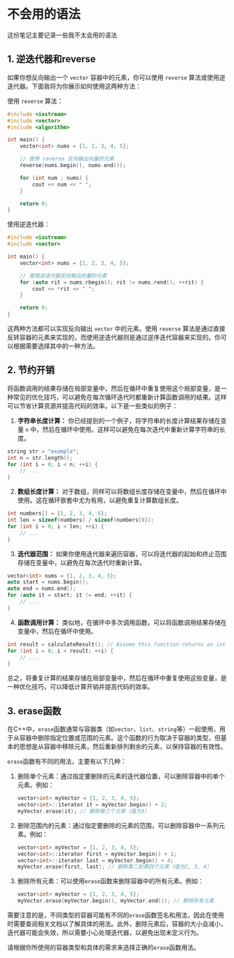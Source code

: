 # 不会用的语法

这份笔记主要记录一些我不太会用的语法

## 1. 逆迭代器和reverse

如果你想反向输出一个 `vector` 容器中的元素，你可以使用 `reverse` 算法或使用逆迭代器。下面我将为你展示如何使用这两种方法：

使用 `reverse` 算法：
```cpp
#include <iostream>
#include <vector>
#include <algorithm>

int main() {
    vector<int> nums = {1, 2, 3, 4, 5};

    // 使用 reverse 反向输出向量的元素
    reverse(nums.begin(), nums.end());

    for (int num : nums) {
        cout << num << " ";
    }

    return 0;
}
```

使用逆迭代器：
```cpp
#include <iostream>
#include <vector>

int main() {
    vector<int> nums = {1, 2, 3, 4, 5};

    // 使用逆迭代器反向输出向量的元素
    for (auto rit = nums.rbegin(); rit != nums.rend(); ++rit) {
        cout << *rit << " ";
    }

    return 0;
}
```

这两种方法都可以实现反向输出 `vector` 中的元素。使用 `reverse` 算法是通过直接反转容器的元素来实现的，而使用逆迭代器则是通过逆序迭代容器来实现的。你可以根据需要选择其中的一种方法。

## 2. 节约开销

将函数调用的结果存储在局部变量中，然后在循环中重复使用这个局部变量，是一种常见的优化技巧，可以避免在每次循环迭代时都重新计算函数调用的结果。这样可以节省计算资源并提高代码的效率。以下是一些类似的例子：

1. **字符串长度计算：**
   你已经提到的一个例子，将字符串的长度计算结果存储在变量 `n` 中，然后在循环中使用。这样可以避免在每次迭代中重新计算字符串的长度。

```cpp
string str = "example";
int n = str.length();
for (int i = 0; i < n; ++i) {
    // ...
}
```

2. **数组长度计算：**
   对于数组，同样可以将数组长度存储在变量中，然后在循环中使用。这在循环嵌套中尤为有用，以避免重复计算数组长度。

```cpp
int numbers[] = {1, 2, 3, 4, 5};
int len = sizeof(numbers) / sizeof(numbers[0]);
for (int i = 0; i < len; ++i) {
    // ...
}
```

3. **迭代器范围：**
   如果你使用迭代器来遍历容器，可以将迭代器的起始和终止范围存储在变量中，以避免在每次迭代时重新计算。

```cpp
vector<int> nums = {1, 2, 3, 4, 5};
auto start = nums.begin();
auto end = nums.end();
for (auto it = start; it != end; ++it) {
    // ...
}
```

4. **函数调用计算：**
   类似地，在循环中多次调用函数，可以将函数调用结果存储在变量中，然后在循环中使用。

```cpp
int result = calculateResult(); // Assume this function returns an int
for (int i = 0; i < result; ++i) {
    // ...
}
```

总之，将重复计算的结果存储在局部变量中，然后在循环中重复使用这些变量，是一种优化技巧，可以降低计算开销并提高代码的效率。

## 3. erase函数

在C++中，`erase`函数通常与容器类（如`vector`、`list`、`string`等）一起使用，用于从容器中删除指定位置或范围的元素。这个函数的行为取决于容器的类型，但基本的思想是从容器中移除元素，然后重新排列剩余的元素，以保持容器的有效性。

`erase`函数有不同的用法，主要有以下几种：

1. 删除单个元素：通过指定要删除的元素的迭代器位置，可以删除容器中的单个元素。例如：

   ```cpp
   vector<int> myVector = {1, 2, 3, 4, 5};
   vector<int>::iterator it = myVector.begin() + 2;
   myVector.erase(it); // 删除第三个元素（值为3）
   ```

2. 删除范围内的元素：通过指定要删除的元素的范围，可以删除容器中一系列元素。例如：

   ```cpp
   vector<int> myVector = {1, 2, 3, 4, 5};
   vector<int>::iterator first = myVector.begin() + 1;
   vector<int>::iterator last = myVector.begin() + 4;
   myVector.erase(first, last); // 删除第二到第四个元素（值为2, 3, 4）
   ```

3. 删除所有元素：可以使用`erase`函数来删除容器中的所有元素。例如：

   ```cpp
   vector<int> myVector = {1, 2, 3, 4, 5};
   myVector.erase(myVector.begin(), myVector.end()); // 删除所有元素
   ```

需要注意的是，不同类型的容器可能有不同的`erase`函数签名和用法，因此在使用时需要查阅相关文档以了解具体的用法。此外，删除元素后，容器的大小会减小，迭代器可能会失效，所以需要小心处理迭代器，以避免出现未定义行为。

请根据你所使用的容器类型和具体的需求来选择正确的`erase`函数用法。
